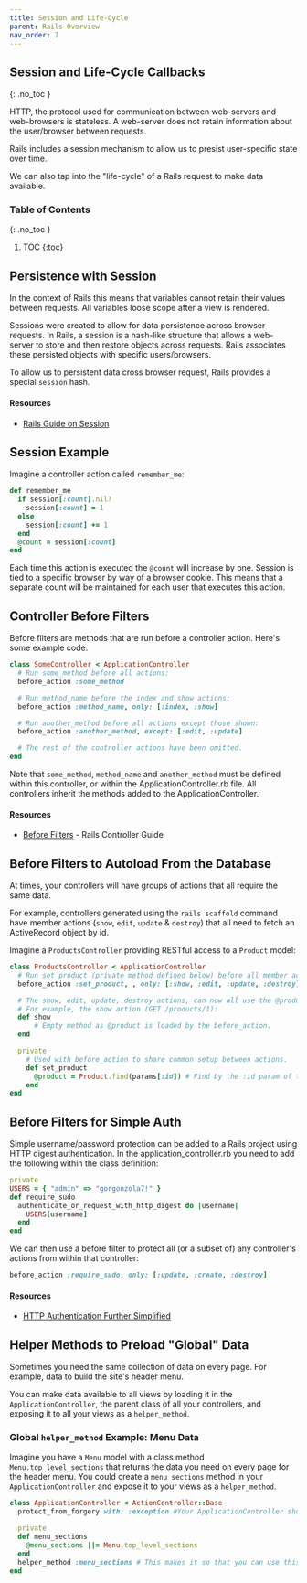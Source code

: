 ```yaml
---
title: Session and Life-Cycle
parent: Rails Overview
nav_order: 7
---
```


<!--prettier-ignore-start-->
## Session and Life-Cycle Callbacks
{: .no_toc }

HTTP, the protocol used for communication between web-servers and web-browsers is stateless. A web-server does not retain information about the user/browser between requests.

Rails includes a session mechanism to allow us to presist user-specific state over time.

We can also tap into the "life-cycle" of a Rails request to make data available.

### Table of Contents
{: .no_toc }  

1. TOC
{:toc}

<!--prettier-ignore-end-->

## Persistence with Session

In the context of Rails this means that variables cannot retain their values between requests. All variables loose scope after a view is rendered.

Sessions were created to allow for data persistence across browser requests. In Rails, a session is a hash-like structure that allows a web-server to store and then restore objects across requests. Rails associates these persisted objects with specific users/browsers.

To allow us to persistent data cross browser request, Rails provides a special `session` hash.

#### Resources

- [Rails Guide on Session](http://guides.rubyonrails.org/action_controller_overview.html#session)

## Session Example

Imagine a controller action called `remember_me`:

```ruby
def remember_me
  if session[:count].nil?
    session[:count] = 1
  else
    session[:count] += 1
  end
  @count = session[:count]
end
```

Each time this action is executed the `@count` will increase by one. Session is tied to a specific browser by way of a browser cookie. This means that a separate count will be maintained for each user that executes this action.

## Controller Before Filters

Before filters are methods that are run before a controller action. Here's some example code.

```ruby
class SomeController < ApplicationController
  # Run some_method before all actions:
  before_action :some_method

  # Run method_name before the index and show actions:
  before_action :method_name, only: [:index, :show]

  # Run another_method before all actions except those shown:
  before_action :another_method, except: [:edit, :update]

  # The rest of the controller actions have been omitted.
end
```

Note that `some_method`, `method_name` and `another_method` must be defined within this controller, or within the ApplicationController.rb file. All controllers inherit the methods added to the ApplicationController.

#### Resources

- [Before Filters](http://guides.rubyonrails.org/action_controller_overview.html#filters) - Rails Controller Guide

## Before Filters to Autoload From the Database

At times, your controllers will have groups of actions that all require the same data. 

For example, controllers generated using the `rails scaffold` command have member actions (`show`, `edit`, `update` & `destroy`) that all need to fetch an ActiveRecord object by id.

Imagine a `ProductsController` providing RESTful access to a `Product` model:

```ruby
class ProductsController < ApplicationController
  # Run set_product (private method defined below) before all member actions:
  before_action :set_product, , only: [:show, :edit, :update, :destroy]

  # The show, edit, update, destroy actions, can now all use the @product fetched below.
  # For example, the show action (GET /products/1):
  def show
      # Empty method as @product is loaded by the before_action.
  end

  private
    # Used with before_action to share common setup between actions.
    def set_product
      @product = Product.find(params[:id]) # Find by the :id param of the GET route.
    end
end
```

## Before Filters for Simple Auth

Simple username/password protection can be added to a Rails project using HTTP digest authentication. In the application_controller.rb you need to add the following within the class definition:

```ruby
private
USERS = { "admin" => "gorgonzola7!" }
def require_sudo
  authenticate_or_request_with_http_digest do |username|
    USERS[username]
  end
end
```

We can then use a before filter to protect all (or a subset of) any controller's actions from within that controller:

```ruby
before_action :require_sudo, only: [:update, :create, :destroy]
```

#### Resources

- [HTTP Authentication Further Simplified](http://guides.rubyonrails.org/action_controller_overview.html#http-authentications)

## Helper Methods to Preload "Global" Data

Sometimes you need the same collection of data on every page. For example, data to build the site's header menu.

You can make data available to all views by loading it in the `ApplicationController`, the parent class of all your controllers, and exposing it to all your views as a `helper_method`.

### Global `helper_method` Example: Menu Data

Imagine you have a `Menu` model with a class method `Menu.top_level_sections` that returns the data you need on every page for the header menu. You could create a `menu_sections` method in your `ApplicationController` and expose it to your views as a `helper_method`.

```ruby
class ApplicationController < ActionController::Base
  protect_from_forgery with: :exception #Your ApplicationController should always set a forgery protection scheme.

  private
  def menu_sections
    @menu_sections ||= Menu.top_level_sections
  end
  helper_method :menu_sections # This makes it so that you can use this method from your views: <%= render partial: 'menu', object: menu_sections %>
end
```
